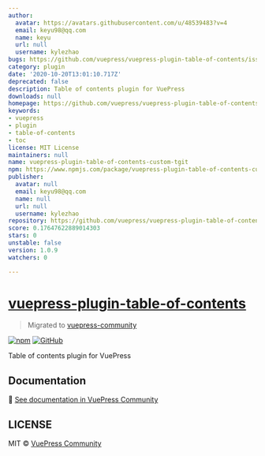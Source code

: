 ```yaml
---
author:
  avatar: https://avatars.githubusercontent.com/u/48539483?v=4
  email: keyu98@qq.com
  name: keyu
  url: null
  username: kylezhao
bugs: https://github.com/vuepress/vuepress-plugin-table-of-contents/issues
category: plugin
date: '2020-10-20T13:01:10.717Z'
deprecated: false
description: Table of contents plugin for VuePress
downloads: null
homepage: https://github.com/vuepress/vuepress-plugin-table-of-contents#readme
keywords:
- vuepress
- plugin
- table-of-contents
- toc
license: MIT License
maintainers: null
name: vuepress-plugin-table-of-contents-custom-tgit
npm: https://www.npmjs.com/package/vuepress-plugin-table-of-contents-custom-tgit
publisher:
  avatar: null
  email: keyu98@qq.com
  name: null
  url: null
  username: kylezhao
repository: https://github.com/vuepress/vuepress-plugin-table-of-contents
score: 0.17647622889014303
stars: 0
unstable: false
version: 1.0.9
watchers: 0

---
```


# [vuepress-plugin-table-of-contents](https://vuepress.github.io/plugins/table-of-contents.html)

> Migrated to [vuepress-community](https://github.com/vuepress/vuepress-community)

[![npm](https://img.shields.io/npm/v/vuepress-plugin-table-of-contents.svg)](https://www.npmjs.com/package/vuepress-plugin-table-of-contents)
[![GitHub](https://img.shields.io/github/license/vuepress/vuepress-plugin-table-of-contents.svg)](https://github.com/vuepress/vuepress-plugin-table-of-contents/blob/master/LICENSE)

Table of contents plugin for VuePress

## Documentation

:book: [See documentation in VuePress Community](https://vuepress.github.io/plugins/table-of-contents.html)

## LICENSE

MIT &copy; [VuePress Community](https://github.com/vuepress)
